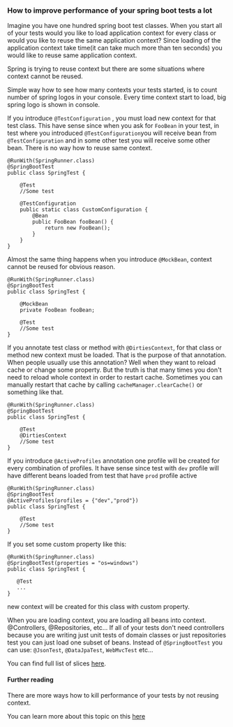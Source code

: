 
### How to improve performance of your spring boot tests a lot

Imagine you have one hundred spring boot test classes. When you start all of your tests
would you like to load application context for every class or would you like to reuse the same
application context? 
Since loading of the application context take time(it can take much more than ten seconds)
you would like to reuse same application context.

Spring is trying to reuse context but there are some situations where context cannot be reused.

Simple way how to see how many contexts your tests started, is to count number of spring logos
in your console. Every time context start to load, big spring logo is shown in console.

If you introduce ```@TestConfiguration``` , you must load new context for that test class.
This have sense since when you ask for ```FooBean``` in your test,
 in test where you introduced ```@TestConfiguration```you will receive bean
from ```@TestConfiguration``` and in some other test you will receive some other bean. 
There is no way how to reuse same context.

```
@RunWith(SpringRunner.class)
@SpringBootTest
public class SpringTest {

    @Test
    //Some test
    
    @TestConfiguration
    public static class CustomConfiguration {
        @Bean
        public FooBean fooBean() {
            return new FooBean();
        }
    }
}
```
Almost the same thing happens when you introduce ```@MockBean```, context cannot be reused
for obvious reason.

```
@RunWith(SpringRunner.class)
@SpringBootTest
public class SpringTest {

    @MockBean
    private FooBean fooBean;
    
    @Test
    //Some test
}
```

If you annotate test class or method with ```@DirtiesContext```, for that class or method new 
context must be loaded. That is the purpose of that annotation. 
When people usually use this annotation? 
Well when they want to reload cache or change some property.
But the truth is that many times you don't need to reload whole context in order to restart cache.
Sometimes you can manually restart that cache by calling ```cacheManager.clearCache()``` or something like that.

```
@RunWith(SpringRunner.class)
@SpringBootTest
public class SpringTest {
    
    @Test
    @DirtiesContext
    //Some test
}
```
If you introduce ```@ActiveProfiles``` annotation one profile 
will be created for every combination of profiles. It have sense since test with ```dev```
profile will have different beans loaded from test that have ```prod``` profile active
```
@RunWith(SpringRunner.class)
@SpringBootTest
@ActiveProfiles(profiles = {"dev","prod"})
public class SpringTest {
    
    @Test
    //Some test
}
```

If you set some custom property like this:

```
@RunWith(SpringRunner.class)
@SpringBootTest(properties = "os=windows")
public class SpringTest {

   @Test
   ...
}
```
new context will be created for this class with custom property.

When you are loading context, you are loading all beans into context. 
@Controllers, @Repositories, etc... If all of your tests 
don't need controllers because you are writing just unit tests of domain classes or just 
repositories test you can just load one subset of beans.
Instead of ```@SpringBootTest``` you can use: ```@JsonTest```, ```@DataJpaTest```, ```WebMvcTest``` etc...
 
You can find full list of slices <a href="https://github.com/spring-projects/spring-boot/tree/master/spring-boot-project/spring-boot-test-autoconfigure/src/main/java/org/springframework/boot/test/autoconfigure">here</a>.
 
 #### Further reading
 
 There are more ways how to kill performance of your tests by not reusing context.
 
 You can learn more about this topic on this <a href="https://docs.spring.io/spring/docs/current/spring-framework-reference/testing.html#testcontext-ctx-management-caching">here</a>
 
 